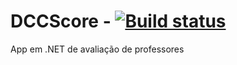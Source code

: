 # DCCScore - [![Build status](https://ci.appveyor.com/api/projects/status/eogc06wgr2d0dbyn?svg=true)](https://ci.appveyor.com/project/allansene/dccscore)

App em .NET de avaliação de professores
